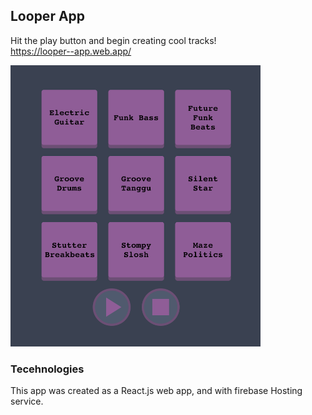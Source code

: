 ## Looper App

Hit the play button and begin creating cool tracks!
</br>
https://looper--app.web.app/

<img src="https://github.com/noymashat/looper/blob/master/public/image.png" width="400" height="450">

### Tecehnologies

This app was created as a React.js web app, and with firebase Hosting service.
